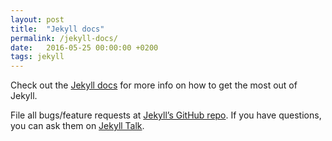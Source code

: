 ```yaml
---
layout: post
title:  "Jekyll docs"
permalink: /jekyll-docs/
date:   2016-05-25 00:00:00 +0200
tags: jekyll
---
```

Check out the [Jekyll docs][jekyll-docs] for more info on how to get the most out of Jekyll.

File all bugs/feature requests at [Jekyll’s GitHub repo][jekyll-gh]. If you have questions, you can ask them on [Jekyll Talk][jekyll-talk].

[jekyll-docs]: http://jekyllrb.com/docs/home
[jekyll-gh]:   https://github.com/jekyll/jekyll
[jekyll-talk]: https://talk.jekyllrb.com/
